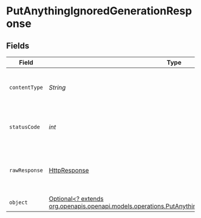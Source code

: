 # PutAnythingIgnoredGenerationResponse


## Fields

| Field                                                                                                                                                                      | Type                                                                                                                                                                       | Required                                                                                                                                                                   | Description                                                                                                                                                                |
| -------------------------------------------------------------------------------------------------------------------------------------------------------------------------- | -------------------------------------------------------------------------------------------------------------------------------------------------------------------------- | -------------------------------------------------------------------------------------------------------------------------------------------------------------------------- | -------------------------------------------------------------------------------------------------------------------------------------------------------------------------- |
| `contentType`                                                                                                                                                              | *String*                                                                                                                                                                   | :heavy_check_mark:                                                                                                                                                         | HTTP response content type for this operation                                                                                                                              |
| `statusCode`                                                                                                                                                               | *int*                                                                                                                                                                      | :heavy_check_mark:                                                                                                                                                         | HTTP response status code for this operation                                                                                                                               |
| `rawResponse`                                                                                                                                                              | [HttpResponse<InputStream>](https://docs.oracle.com/en/java/javase/11/docs/api/java.net.http/java/net/http/HttpResponse.html)                                              | :heavy_check_mark:                                                                                                                                                         | Raw HTTP response; suitable for custom response parsing                                                                                                                    |
| `object`                                                                                                                                                                   | [Optional<? extends org.openapis.openapi.models.operations.PutAnythingIgnoredGenerationResponseBody>](../../models/operations/PutAnythingIgnoredGenerationResponseBody.md) | :heavy_minus_sign:                                                                                                                                                         | OK                                                                                                                                                                         |